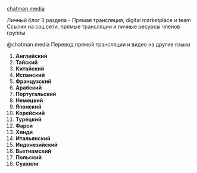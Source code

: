 [chatman.media](http://chatman.media)

Личный блог
3 раздела - Прямая трансляция, digital marketplace и team
Ссылки на соц сети, прямые трансляции и личные ресурсы членов группы

@chatman.media
Перевод прямой трансляции и видео на другие языки

1. **Английский**
2. **Тайский**
3. **Китайский**
4. **Испанский**
5. **Французский**
6. **Арабский**
7. **Португальский**
8. **Немецкий**
9. **Японский**
10. **Корейский**
11. **Турецкий**
12. **Фарси**
13. **Хинди**
14. **Итальянский**
15. **Индонезийский**
16. **Вьетнамский**
17. **Польский**
18. **Суахили**
